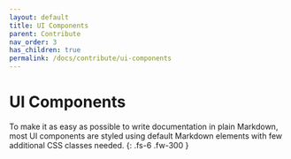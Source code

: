 ```yaml
---
layout: default
title: UI Components
parent: Contribute
nav_order: 3
has_children: true
permalink: /docs/contribute/ui-components
---
```


# UI Components

To make it as easy as possible to write documentation in plain Markdown, most UI components are styled using default Markdown elements with few additional CSS classes needed.
{: .fs-6 .fw-300 }
